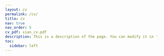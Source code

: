 ```yaml
---
layout: cv
permalink: /cv/
title: cv
nav: true
nav_order: 5
cv_pdf: xian_cv.pdf
description: This is a description of the page. You can modify it in '_pages/cv.md'. You can also change or remove the top pdf download button.
toc:
  sidebar: left
---
```

